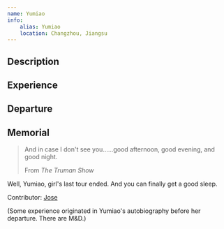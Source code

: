 ```yaml
---
name: Yumiao
info:
    alias: Yumiao
    location: Changzhou, Jiangsu
---
```


## Description

<!-- 注释：我觉得“小药娘”就可以不用翻译了，英文环境里好像没有对应的东西，注释应该也可以不需要。 -->

<!-- 富士、尼康、徕卡
Fujifilm, Nikon, Leica -->

<!-- 三剑客汽车节目：Top Gear
由三位主持人 Jeremy Clarkson, Richard Hammond, James May 主持
已停播 -->

## Experience

## Departure

## Memorial

<!-- 尼康马特 FT
Nikkormat FT

尼康 D200
Nikon D200 -->

> And in case I don't see you……good afternoon, good evening, and good night.
>
> From *The Truman Show*

Well, Yumiao, girl's last tour ended.
And you can finally get a good sleep.

Contributor: [Jose](https://twitter.com/JoseToYuToMiao)

(Some experience originated in Yumiao's autobiography before her departure. There are M&D.)
